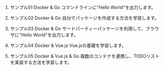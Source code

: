 1. サンプル01
Docker & Go
コマンドラインに"Hello World"を出力します。

2. サンプル02
Docker & Go
自分でパッケージを作成する方法を学習します。

3. サンプル03
Docker & Go
サードパーティーパッケージを利用して、ブラウザに"Hello World"を出力します。

4. サンプル04
Docker & Vue.js
Vue.jsの基礎を学習します。

5. サンプル05
Docker & Vue.js & Go
複数のコンテナを連携し、TODOリストを実装する方法を学習します。
